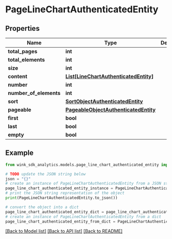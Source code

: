 # PageLineChartAuthenticatedEntity


## Properties

Name | Type | Description | Notes
------------ | ------------- | ------------- | -------------
**total_pages** | **int** |  | [optional] 
**total_elements** | **int** |  | [optional] 
**size** | **int** |  | [optional] 
**content** | [**List[LineChartAuthenticatedEntity]**](LineChartAuthenticatedEntity.md) |  | [optional] 
**number** | **int** |  | [optional] 
**number_of_elements** | **int** |  | [optional] 
**sort** | [**SortObjectAuthenticatedEntity**](SortObjectAuthenticatedEntity.md) |  | [optional] 
**pageable** | [**PageableObjectAuthenticatedEntity**](PageableObjectAuthenticatedEntity.md) |  | [optional] 
**first** | **bool** |  | [optional] 
**last** | **bool** |  | [optional] 
**empty** | **bool** |  | [optional] 

## Example

```python
from wink_sdk_analytics.models.page_line_chart_authenticated_entity import PageLineChartAuthenticatedEntity

# TODO update the JSON string below
json = "{}"
# create an instance of PageLineChartAuthenticatedEntity from a JSON string
page_line_chart_authenticated_entity_instance = PageLineChartAuthenticatedEntity.from_json(json)
# print the JSON string representation of the object
print(PageLineChartAuthenticatedEntity.to_json())

# convert the object into a dict
page_line_chart_authenticated_entity_dict = page_line_chart_authenticated_entity_instance.to_dict()
# create an instance of PageLineChartAuthenticatedEntity from a dict
page_line_chart_authenticated_entity_from_dict = PageLineChartAuthenticatedEntity.from_dict(page_line_chart_authenticated_entity_dict)
```
[[Back to Model list]](../README.md#documentation-for-models) [[Back to API list]](../README.md#documentation-for-api-endpoints) [[Back to README]](../README.md)


